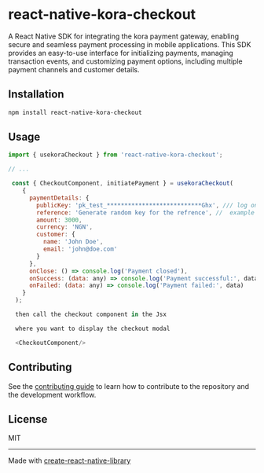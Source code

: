 # react-native-kora-checkout

A React Native SDK for integrating the kora payment gateway, enabling secure and seamless payment processing in mobile applications. This SDK provides an easy-to-use interface for initializing payments, managing transaction events, and customizing payment options, including multiple payment channels and customer details.

## Installation

```sh
npm install react-native-kora-checkout
```

## Usage

```js
import { usekoraCheckout } from 'react-native-kora-checkout';

// ...

 const { CheckoutComponent, initiatePayment } = usekoraCheckout(
    {
      paymentDetails: {
        publicKey: 'pk_test_***************************Ghx', /// log on to merchant.koraapi.com to get your own APi key
        reference: 'Generate random key for the refrence', //  example `key${Math.random()}`
        amount: 3000,
        currency: 'NGN',
        customer: {
          name: 'John Doe',
          email: 'john@doe.com'
        }
      },
      onClose: () => console.log('Payment closed'),
      onSuccess: (data: any) => console.log('Payment successful:', data),
      onFailed: (data: any) => console.log('Payment failed:', data)
    }
  );

  then call the checkout component in the Jsx

  where you want to display the checkout modal

  <CheckoutComponent/>
```

## Contributing

See the [contributing guide](CONTRIBUTING.md) to learn how to contribute to the repository and the development workflow.

## License

MIT

---

Made with [create-react-native-library](https://github.com/callstack/react-native-builder-bob)
